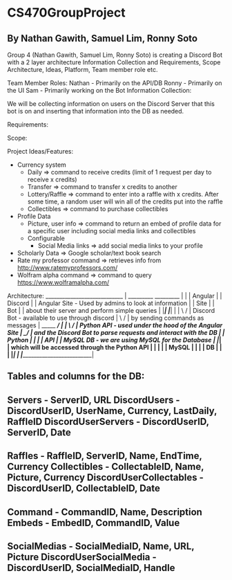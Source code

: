 # CS470GroupProject
By Nathan Gawith, Samuel Lim, Ronny Soto
--------------------------------
Group 4 (Nathan Gawith, Samuel Lim, Ronny Soto) is creating a Discord Bot with a 2 layer architecture
Information Collection and Requirements, Scope
Architecture, Ideas, Platform, Team member role etc.

Team Member Roles:
Nathan - Primarily on the API/DB
Ronny - Primarily on the UI
Sam - Primarily working on the Bot
Information Collection:

We will be collecting information on users on the Discord Server that this bot is on and inserting that information into the DB as needed.

Requirements:


Scope:


Project Ideas/Features:
- Currency system
	- Daily						=> command to receive credits (limit of 1 request per day to receive x credits)
	- Transfer					=> command to transfer x credits to another 
	- Lottery/Raffle			=> command to enter into a raffle with x credits. After some time, a random user will win all of the credits put into the raffle
	- Collectibles				=> command to purchase collectibles
- Profile Data
	- Picture, user info		=> command to return an embed of profile data for a specific user including social media links and collectibles
	- Configurable
		- Social Media links	=> add social media links to your profile
- Scholarly Data				=> Google scholar/text book search
- Rate my professor command		=> retrieves info from http://www.ratemyprofessors.com/
- Wolfram alpha command			=> command to query https://www.wolframalpha.com/

Architecture:
     ____________________________ 
    |   _________    _________   |
    |  | Angular |  | Discord |  | Angular Site - Used by admins to look at information
    |  |   Site  |  |   Bot   |  |   about their server and perform simple queries
    |  |_________|  |_________|  |
    |  \                     /   | Discord Bot - available to use through discord
    |   \                   /    |   by sending commands as messages
    |    \_____       _____/     |
    |          \     /           | Python API - used under the hood of the Angular Site
    |         __\___/__          |   and the Discord Bot to parse requests and interact with the DB
    |        | Python  |         |
    |        |   API   |         | MySQL DB - we are using MySQL for the Database
    |        |_________|         |   which will be accessed through the Python API
    |         ____|____          |
    |        |  MySQL  |         |
    |        |    DB   |         |
    |        |_________|         |
    |____________________________|

Tables and columns for the DB:
----------------------------------------------------------------
Servers - ServerID, URL
DiscordUsers - DiscordUserID, UserName, Currency, LastDaily, RaffleID
DiscordUserServers - DiscordUserID, ServerID, Date
----------------------------------------------------------------
Raffles - RaffleID, ServerID, Name, EndTime, Currency
Collectibles - CollectableID, Name, Picture, Currency
DiscordUserCollectables - DiscordUserID, CollectableID, Date
----------------------------------------------------------------
Command - CommandID, Name, Description
Embeds - EmbedID, CommandID, Value
----------------------------------------------------------------
SocialMedias - SocialMediaID, Name, URL, Picture
DiscordUserSocialMedia - DiscordUserID, SocialMediaID, Handle
----------------------------------------------------------------
